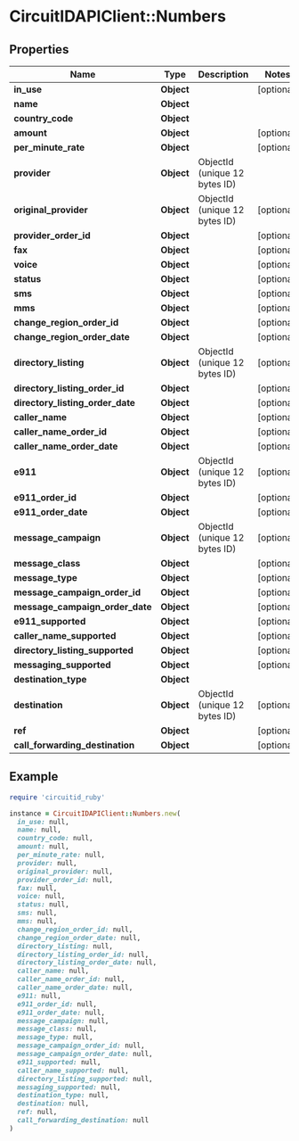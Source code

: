 # CircuitIDAPIClient::Numbers

## Properties

| Name | Type | Description | Notes |
| ---- | ---- | ----------- | ----- |
| **in_use** | **Object** |  | [optional] |
| **name** | **Object** |  |  |
| **country_code** | **Object** |  |  |
| **amount** | **Object** |  | [optional] |
| **per_minute_rate** | **Object** |  | [optional] |
| **provider** | **Object** | ObjectId (unique 12 bytes ID) |  |
| **original_provider** | **Object** | ObjectId (unique 12 bytes ID) | [optional] |
| **provider_order_id** | **Object** |  | [optional] |
| **fax** | **Object** |  | [optional] |
| **voice** | **Object** |  | [optional] |
| **status** | **Object** |  | [optional] |
| **sms** | **Object** |  | [optional] |
| **mms** | **Object** |  | [optional] |
| **change_region_order_id** | **Object** |  | [optional] |
| **change_region_order_date** | **Object** |  | [optional] |
| **directory_listing** | **Object** | ObjectId (unique 12 bytes ID) | [optional] |
| **directory_listing_order_id** | **Object** |  | [optional] |
| **directory_listing_order_date** | **Object** |  | [optional] |
| **caller_name** | **Object** |  | [optional] |
| **caller_name_order_id** | **Object** |  | [optional] |
| **caller_name_order_date** | **Object** |  | [optional] |
| **e911** | **Object** | ObjectId (unique 12 bytes ID) | [optional] |
| **e911_order_id** | **Object** |  | [optional] |
| **e911_order_date** | **Object** |  | [optional] |
| **message_campaign** | **Object** | ObjectId (unique 12 bytes ID) | [optional] |
| **message_class** | **Object** |  | [optional] |
| **message_type** | **Object** |  | [optional] |
| **message_campaign_order_id** | **Object** |  | [optional] |
| **message_campaign_order_date** | **Object** |  | [optional] |
| **e911_supported** | **Object** |  | [optional] |
| **caller_name_supported** | **Object** |  | [optional] |
| **directory_listing_supported** | **Object** |  | [optional] |
| **messaging_supported** | **Object** |  | [optional] |
| **destination_type** | **Object** |  |  |
| **destination** | **Object** | ObjectId (unique 12 bytes ID) | [optional] |
| **ref** | **Object** |  | [optional] |
| **call_forwarding_destination** | **Object** |  | [optional] |

## Example

```ruby
require 'circuitid_ruby'

instance = CircuitIDAPIClient::Numbers.new(
  in_use: null,
  name: null,
  country_code: null,
  amount: null,
  per_minute_rate: null,
  provider: null,
  original_provider: null,
  provider_order_id: null,
  fax: null,
  voice: null,
  status: null,
  sms: null,
  mms: null,
  change_region_order_id: null,
  change_region_order_date: null,
  directory_listing: null,
  directory_listing_order_id: null,
  directory_listing_order_date: null,
  caller_name: null,
  caller_name_order_id: null,
  caller_name_order_date: null,
  e911: null,
  e911_order_id: null,
  e911_order_date: null,
  message_campaign: null,
  message_class: null,
  message_type: null,
  message_campaign_order_id: null,
  message_campaign_order_date: null,
  e911_supported: null,
  caller_name_supported: null,
  directory_listing_supported: null,
  messaging_supported: null,
  destination_type: null,
  destination: null,
  ref: null,
  call_forwarding_destination: null
)
```

